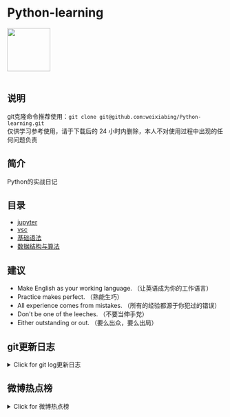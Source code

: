 # Python-learning
 <img src="https://i.giphy.com/media/LMt9638dO8dftAjtco/200.webp" width="100"><br><br>

## 说明
git克隆命令推荐使用：```git clone git@github.com:weixiabing/Python-learning.git```<br>
仅供学习参考使用，请于下载后的 24 小时内删除，本人不对使用过程中出现的任何问题负责
## 简介
Python的实战日记
## 目录
+ [jupyter](https://github.com/weixiabing/Python-learning/tree/main/jupyter)
+ [vsc](https://github.com/weixiabing/Python-learning/tree/main/vsc)
+ [基础语法](https://github.com/weixiabing/Python-learning/tree/main/%E5%9F%BA%E7%A1%80%E8%AF%AD%E6%B3%95)
+ [数据结构与算法](https://github.com/weixiabing/Python-learning/tree/main/%E6%95%B0%E6%8D%AE%E7%BB%93%E6%9E%84%E4%B8%8E%E7%AE%97%E6%B3%95)
## 建议
- Make English as your working language. （让英语成为你的工作语言）
- Practice makes perfect. （熟能生巧）
- All experience comes from mistakes. （所有的经验都源于你犯过的错误）
- Don't be one of the leeches. （不要当伸手党）
- Either outstanding or out. （要么出众，要么出局）
## git更新日志
<details>
<summary>Click for git log更新日志</summary>

 ``` diff
---start---

更新时间:2021-08-21 13:05:33linux远程更新
commit 8413102fb6fceb6885632de08843ceed5fb06313
Author: Wei.Xiabing <weixiabing@hotmail.com>
Date:   Sat Aug 21 13:04:21 2021 +0800

    Update Pipfile

---end---

```
 </p>
</details>

## 微博热点榜
<details>
<summary>Click for 微博热点榜</summary>

 ---开始---

更新时间:2021-08-21 13:05:33github action更新<br>
|  序号   | 关键字  |热度|
|  ----  | ----  |----|
| 1	|罗昊说周扬青像人鱼公主	|3891023|
 | 2	|边境民警一巴掌拍死100多只蚊子	|1429505|
 | 3	|鸿星尔克 携全国网友	|1363084|
 | •	|全民舞蹈季	||
 | 4	|扫黑风暴反盗版声明	|1242871|
 | 5	|家长对外卖的恶意有多大	|1024769|
 | 6	|被顾魏笑死	|992464|
 | 7	|研究称衰老过程始于30多岁	|930866|
 | 8	|女孩坐地铁没戴口罩被俩大爷骂哭	|849226|
 | 9	|吴宣仪发长文谈剪发舞台	|712588|
 | 10	|外交部回应中方是否接受阿富汗难民	|712329|
 | 11	|易烊千玺ins改名	|712218|
 | 12	|四六级成绩	|712096|
 | 13	|洗衣机柯基	|699986|
 | 14	|东风快递发货现场	|699454|
 | 15	|小伙在广州住3年毛坯房意外成网红	|699426|
 | 16	|第一次觉得开跑车丢人	|699419|
 | 17	|孙兴的爸爸到底是谁	|675719|
 | 18	|你会介意另一半用优惠券请吃饭吗	|669199|
 | 19	|彭磊和他的女儿 浪漫	|668726|
 | 20	|上海地铁回应设置女性车厢	|602388|
 | 21	|吉克隽逸洗头洗到一半不敢洗了	|578978|
 | 22	|孙俪COS小丑女	|488043|
 | 23	|央视中秋晚会舞台效果曝光	|483892|
 | 24	|爷爷花一个半月为孙子做迷你版拖拉机	|459551|
 | 25	|裴伟是内鬼吧	|453845|
 | 26	|听yamy歌词破防	|447184|
 | 27	|羊的屁屁也太可爱了	|434936|
 | 28	|美国宣布对俄罗斯实施新制裁	|431983|
 | 29	|上海市新增3例本土确诊	|431072|
 | 30	|去鹤岗买房的年轻人现在怎么样了	|419391|
 | 31	|王一博街舞4定妆侧拍	|411874|
 | 32	|顾魏铁壁男行为大赏	|399238|
 | 33	|山河令下架	|391943|
 | 34	|金晨水蓝系古典舞造型	|383241|
 | 35	|上海疫情	|365970|
 | 36	|工人手拽鳄鱼尾巴拍视频卖货	|339818|
 | 37	|孙小果	|335353|
 | 38	|深圳一幼儿园连通在建地下会所	|326836|
 | 39	|做核酸检测意外查出舌根癌	|322664|
 | 40	|孙俪说苏筱是钮祜禄筱	|317247|
 | 41	|沈阳一饭店回应私自给客人加菜	|315696|
 | 42	|格鲁德 身材	|315259|
 | 43	|张雨绮被男粉丝表白时李柄熹的反应	|313835|
 | 44	|昆明耐克店涉事女员工已被辞退	|308960|
 | 45	|命中注定就是方陈式唯一的解	|286357|
 | 46	|原来李承铉是中文养成系	|270219|
 | 47	|韩国医美乱象曝光	|269316|
 | 48	|我淋过雨 所以想给别人撑把伞	|248182|
 | 49	|云南边境发现多枚未爆弹	|247318|
 | 50	|CPA	|240465|
 
---结束---
 
 </p>
</details>
